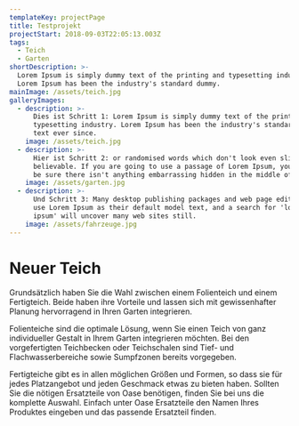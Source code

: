 ```yaml
---
templateKey: projectPage
title: Testprojekt
projectStart: 2018-09-03T22:05:13.003Z
tags:
  - Teich
  - Garten
shortDescription: >-
  Lorem Ipsum is simply dummy text of the printing and typesetting industry.
  Lorem Ipsum has been the industry's standard dummy.
mainImage: /assets/teich.jpg
galleryImages:
  - description: >-
      Dies ist Schritt 1: Lorem Ipsum is simply dummy text of the printing and
      typesetting industry. Lorem Ipsum has been the industry's standard dummy
      text ever since.
    image: /assets/teich.jpg
  - description: >-
      Hier ist Schritt 2: or randomised words which don't look even slightly
      believable. If you are going to use a passage of Lorem Ipsum, you need to
      be sure there isn't anything embarrassing hidden in the middle of text.
    image: /assets/garten.jpg
  - description: >-
      Und Schritt 3: Many desktop publishing packages and web page editors now
      use Lorem Ipsum as their default model text, and a search for 'lorem
      ipsum' will uncover many web sites still.
    image: /assets/fahrzeuge.jpg
---
```


# Neuer Teich

Grundsätzlich haben Sie die Wahl zwischen einem Folienteich und einem Fertigteich. Beide haben ihre Vorteile und lassen sich mit gewissenhafter Planung hervorragend in Ihren Garten integrieren.

Folienteiche sind die optimale Lösung, wenn Sie einen Teich von ganz individueller Gestalt in Ihrem Garten integrieren möchten. Bei den vorgefertigten Teichbecken oder Teichschalen sind Tief- und Flachwasserbereiche sowie Sumpfzonen bereits vorgegeben.

Fertigteiche gibt es in allen möglichen Größen und Formen, so dass sie für jedes Platzangebot und jeden Geschmack etwas zu bieten haben. Sollten Sie die nötigen Ersatzteile von Oase benötigen, finden Sie bei uns die komplette Auswahl. Einfach unter Oase Ersatzteile den Namen Ihres Produktes eingeben und das passende Ersatzteil finden.
